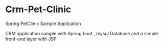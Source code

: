 # Crm-Pet-Clinic
Spring PetClinic Sample Application

CRM application sample with Spring boot , mysql Database and a simple front-end layer with JSP
